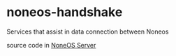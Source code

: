# noneos-handshake

Services that assist in data connection between Noneos

source code in [NoneOS Server](https://github.com/kirakiray/NoneOS/tree/main/server)